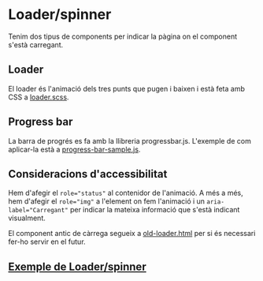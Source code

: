 # Loader/spinner
Tenim dos tipus de components per indicar la pàgina on el component s'està carregant.
## Loader
El loader és l'animació dels tres punts que pugen i baixen i està feta amb CSS a [loader.scss](../../web/src/sass/components/_loader.scss).
## Progress bar
La barra de progrés es fa amb la llibreria progressbar.js. L'exemple de com aplicar-la està a [progress-bar-sample.js](../../web/src/js/progress-bar-sample.js).
## Consideracions d'accessibilitat
Hem d'afegir el `role="status"` al contenidor de l'animació. A més a més, hem d'afegir el `role="img"` a l'element on fem l'animació i un `aria-label="Carregant"` per indicar la mateixa informació que s'està indicant visualment. 

El component antic de càrrega segueix a [old-loader.html](../../web/components/old-loader.html) per si és necessari fer-ho servir en el futur.


## [Exemple de Loader/spinner](../../web/components-sample/loader.html)
